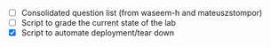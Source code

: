 - [ ] Consolidated question list (from waseem-h and mateuszstompor)
- [ ] Script to grade the current state of the lab
- [x] Script to automate deployment/tear down
